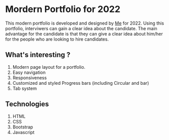 # Mordern Portfolio for 2022

This modern portfolio is developed and designed by [Me](https://github.com/KshanHeshan) for 2022. Using this portfolio, interviwers can gain a clear idea about the candidate. The main advantage for the candidate is that they can give a clear idea about him/her for the people who are looking to hire candidates.

## What's interesting ?

1. Modern page layout for a portfolio.
2. Easy navigation
3. Responsiveness
4. Customized and styled Progress bars (including Circular and bar)
5. Tab system

## Technologies

1. HTML
2. CSS
3. Bootstrap
4. Javascript
